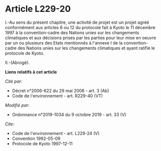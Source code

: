 # Article L229-20

I.-Au sens du présent chapitre, une activité de projet est un projet agréé conformément aux articles 6 ou 12 du protocole
fait à Kyoto le 11 décembre 1997 à la convention-cadre des Nations unies sur les changements climatiques et aux décisions
prises par les parties pour leur mise en oeuvre par un ou plusieurs des Etats mentionnés à l'annexe I de la convention-cadre
des Nations unies sur les changements climatiques et ayant ratifié le protocole de Kyoto.

II.-(Abrogé).

**Liens relatifs à cet article**

_Cité par_:

  - Décret n°2006-622 du 29 mai 2006 - art. 3 (Ab)
  - Code de l'environnement - art. R229-40 (VT)

_Modifié par_:

  - Ordonnance n°2019-1034 du 9 octobre 2019 - art. 33 (V)

_Cite_:

  - Code de l'environnement - art. L229-24 (V)
  - Convention 1992-05-09
  - Protocole de Kyoto 1997-12-11
